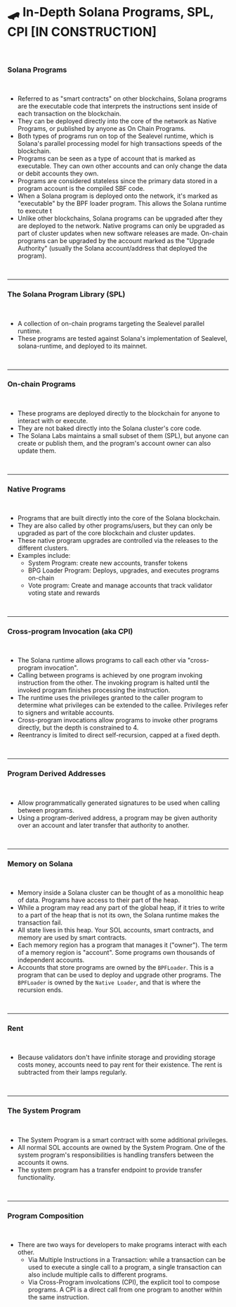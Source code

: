 # 🛹 In-Depth Solana Programs, SPL, CPI [IN CONSTRUCTION]

<br>

### Solana Programs

<br>

* Referred to as "smart contracts" on other blockchains, Solana programs are the executable code that interprets the instructions sent inside of each transaction on the blockchain.
* They can be deployed directly into the core of the network as Native Programs, or published by anyone as On Chain Programs.
* Both types of programs run on top of the Sealevel runtime, which is Solana's parallel processing model for high transactions speeds of the blockchain.
* Programs can be seen as a type of account that is marked as executable. They can own other accounts and can only change the data or debit accounts they own.
* Programs are considered stateless since the primary data stored in a program account is the compiled SBF code.
* When a Solana program is deployed onto the network, it's marked as "executable" by the BPF loader program. This allows the Solana runtime to execute t
* Unlike other blockchains, Solana programs can be upgraded after they are deployed to the network. Native programs can only be upgraded as part of cluster updates when new software releases are made. On-chain programs can be upgraded by the account marked as the "Upgrade Authority" (usually the Solana account/address that deployed the program).

  
<br>

---

### The Solana Program Library (SPL)

<br>

* A collection of on-chain programs targeting the Sealevel parallel runtime.
* These programs are tested against Solana's implementation of Sealevel, solana-runtime, and deployed to its mainnet.

<br>


---

### On-chain Programs

<br>

* These programs are deployed directly to the blockchain for anyone to interact with or execute.
* They are not baked directly into the Solana cluster's core code.
* The Solana Labs maintains a small subset of them (SPL), but anyone can create or publish them, and the program's account owner can also update them.

<br>

---

### Native Programs

<br>

* Programs that are built directly into the core of the Solana blockchain.
* They are also called by other programs/users, but they can only be upgraded as part of the core blockchain and cluster updates.
* These native program upgrades are controlled via the releases to the different clusters.
* Examples include:
  * System Program: create new accounts, transfer tokens
  * BPG Loader Program: Deploys, upgrades, and executes programs on-chain
  * Vote program: Create and manage accounts that track validator voting state and rewards


<br>


---

### Cross-program Invocation (aka CPI)

<br>

* The Solana runtime allows programs to call each other via "cross-program invocation".
* Calling between programs is achieved by one program invoking instruction from the other. The invoking program is halted until the invoked program finishes processing the instruction.
* The runtime uses the privileges granted to the caller program to determine what privileges can be extended to the callee. Privileges refer to signers and writable accounts.
* Cross-program invocations allow programs to invoke other programs directly, but the depth is constrained to 4.
* Reentrancy is limited to direct self-recursion, capped at a fixed depth.

<br>

---

### Program Derived Addresses

<br>

* Allow programmatically generated signatures to be used when calling between programs.
* Using a program-derived address, a program may be given authority over an account and later transfer that authority to another.

<br>

---

### Memory on Solana

<br>

* Memory inside a Solana cluster can be thought of as a monolithic heap of data. Programs have access to their part of the heap.
* While a program may read any part of the global heap, if it tries to write to a part of the heap that is not its own, the Solana runtime makes the transaction fail.
* All state lives in this heap. Your SOL accounts, smart contracts, and memory are used by smart contracts.
* Each memory region has a program that manages it ("owner"). The term of a memory region is "account". Some programs own thousands of independent accounts.
* Accounts that store programs are owned by the `BPFLoader`. This is a program that can be used to deploy and upgrade other programs. The `BPFLoader` is owned by the `Native Loader`, and that is where the recursion ends.

<br>

----

### Rent

<br>

* Because validators don't have infinite storage and providing storage costs money, accounts need to pay rent for their existence. The rent is subtracted from their lamps regularly.

<br>

---

### The System Program

<br>

* The System Program is a smart contract with some additional privileges.
* All normal SOL accounts are owned by the System Program. One of the system program's responsibilities is handling transfers between the accounts it owns.
* The system program has a transfer endpoint to provide transfer functionality.


<br>

---

### Program Composition 

<br>

* There are two ways for developers to make programs interact with each other.
  - Via Multiple Instructions in a Transaction: while a transaction can be used to execute a single call to a program, a single transaction can also include multiple calls to different programs.
  - Via Cross-Program involcations (CPI), the explicit tool to compose programs. A CPI is a direct call from one program to another within the same instruction.






